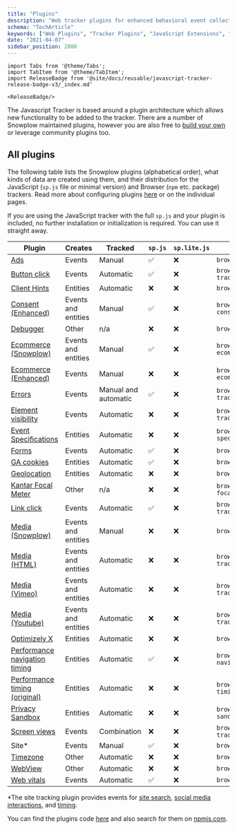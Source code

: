```yaml
---
title: "Plugins"
description: "Web tracker plugins for enhanced behavioral event collection including ecommerce, media, and form tracking."
schema: "TechArticle"
keywords: ["Web Plugins", "Tracker Plugins", "JavaScript Extensions", "Analytics Plugins", "Web Features", "Plugin System"]
date: "2021-04-07"
sidebar_position: 2800
---
```


```mdx-code-block
import Tabs from '@theme/Tabs';
import TabItem from '@theme/TabItem';
import ReleaseBadge from '@site/docs/reusable/javascript-tracker-release-badge-v3/_index.md'

<ReleaseBadge/>
```

The Javascript Tracker is based around a plugin architecture which allows new functionality to be added to the tracker. There are a number of Snowplow maintained plugins, however you are also free to [build your own](/docs/sources/trackers/web-trackers/plugins/creating-your-own-plugins/index.md) or leverage community plugins too.

## All plugins

The following table lists the Snowplow plugins (alphabetical order), what kinds of data are created using them, and their distribution for the JavaScript (`sp.js` file or minimal version) and Browser (`npm` etc. package) trackers. Read more about configuring plugins [here](/docs/sources/trackers/web-trackers/plugins/configuring-tracker-plugins/index.md) or on the individual pages.

If you are using the JavaScript tracker with the full `sp.js` and your plugin is included, no further installation or initialization is required. You can use it straight away.

| Plugin                                                                                                                       | Creates             | Tracked              | `sp.js` | `sp.lite.js` | Package name                                   |
| ---------------------------------------------------------------------------------------------------------------------------- | ------------------- | -------------------- | ------- | ------------ | ---------------------------------------------- |
| [Ads](/docs/sources/trackers/web-trackers/tracking-events/ads/index.md)                                   | Events              | Manual               | ✅       | ❌            | `browser-plugin-ad-tracking`                   |
| [Button click](/docs/sources/trackers/web-trackers/tracking-events/button-click/index.md)                 | Events              | Automatic            | ✅       | ❌            | `browser-plugin-button-click-tracking`         |
| [Client Hints](/docs/sources/trackers/web-trackers/tracking-events/client-hints/index.md)                 | Entities            | Automatic            | ❌       | ❌            | `browser-plugin-client-hints`                  |
| [Consent (Enhanced)](/docs/sources/trackers/web-trackers/tracking-events/consent-gdpr/index.md)           | Events and entities | Manual               | ✅       | ❌            | `browser-plugin-enhanced-consent`              |
| [Debugger](/docs/sources/trackers/web-trackers/testing-debugging/index.md)                                | Other               | n/a                  | ❌       | ❌            | `browser-plugin-debugger`                      |
| [Ecommerce (Snowplow)](/docs/sources/trackers/web-trackers/tracking-events/ecommerce/index.md)            | Events and entities | Manual               | ✅       | ❌            | `browser-plugin-snowplow-ecommerce`            |
| [Ecommerce (Enhanced)](/docs/sources/trackers/web-trackers/tracking-events/ecommerce/enhanced/index.md)   | Events              | Manual               | ❌       | ❌            | `browser-plugin-enhanced-ecommerce`            |
| [Errors](/docs/sources/trackers/web-trackers/tracking-events/errors/index.md)                             | Events              | Manual and automatic | ✅       | ❌            | `browser-plugin-error-tracking`                |
| [Element visibility](/docs/sources/trackers/web-trackers/tracking-events/element-tracking/index.md)       | Events              | Automatic            | ❌       | ❌            | `browser-plugin-element-tracking`          |
| [Event Specifications](/docs/sources/trackers/web-trackers/tracking-events/event-specifications/index.md) | Entities            | Automatic            | ❌       | ❌            | `browser-plugin-event-specifications`          |
| [Forms](/docs/sources/trackers/web-trackers/tracking-events/form-tracking/index.md)                       | Events              | Automatic            | ✅       | ❌            | `browser-plugin-form-tracking`                 |
| [GA cookies](/docs/sources/trackers/web-trackers/tracking-events/ga-cookies/index.md)                     | Entities            | Automatic            | ✅       | ❌            | `browser-plugin-ga-cookies`                    |
| [Geolocation](/docs/sources/trackers/web-trackers/tracking-events/timezone-geolocation/index.md)          | Entities            | Automatic            | ❌       | ❌            | `browser-plugin-geolocation`                   |
| [Kantar Focal Meter](/docs/sources/trackers/web-trackers/tracking-events/focalmeter/index.md)             | Other               | n/a                  | ❌       | ❌            | `browser-plugin-focalmeter@focalmeter_plugin`  |
| [Link click](/docs/sources/trackers/web-trackers/tracking-events/link-click/index.md)                     | Events              | Automatic            | ✅       | ❌            | `browser-plugin-link-click-tracking`           |
| [Media (Snowplow)](/docs/sources/trackers/web-trackers/tracking-events/media/index.md)                    | Events and entities | Manual               | ❌       | ❌            | `browser-plugin-media`                         |
| [Media (HTML)](/docs/sources/trackers/web-trackers/tracking-events/media/html5/index.md)                  | Events and entities | Automatic            | ❌       | ❌            | `browser-plugin-media-tracking`                |
| [Media (Vimeo)](/docs/sources/trackers/web-trackers/tracking-events/media/vimeo/index.md)                 | Events and entities | Automatic            | ❌       | ❌            | `browser-plugin-vimeo-tracking`                |
| [Media (Youtube)](/docs/sources/trackers/web-trackers/tracking-events/media/youtube/index.md)             | Events and entities | Automatic            | ❌       | ❌            | `browser-plugin-youtube-tracking`              |
| [Optimizely X](/docs/sources/trackers/web-trackers/tracking-events/optimizely/index.md)                   | Entities            | Automatic            | ❌       | ❌            | `browser-plugin-optimizely-x`                  |
| [Performance navigation timing](/docs/sources/trackers/web-trackers/tracking-events/timings/index.md)     | Entities            | Automatic            | ✅       | ❌            | `browser-plugin-performance-navigation-timing` |
| [Performance timing (original)](/docs/sources/trackers/web-trackers/tracking-events/timings/index.md)     | Entities            | Automatic            | ❌       | ❌            | `browser-plugin-performance-timing`            |
| [Privacy Sandbox](/docs/sources/trackers/web-trackers/tracking-events/privacy-sandbox/index.md)           | Entities            | Automatic            | ❌       | ❌            | `browser-plugin-privacy-sandbox`               |
| [Screen views](/docs/sources/trackers/web-trackers/tracking-events/screen-views/index.md)                 | Events              | Combination          | ❌       | ❌            | `browser-plugin-screen-tracking`               |
| Site*                                                                                                                        | Events              | Manual               | ✅       | ❌            | `browser-plugin-site-tracking`                 |
| [Timezone](/docs/sources/trackers/web-trackers/tracking-events/timezone-geolocation/index.md)             | Other               | Automatic            | ❌       | ❌            | `browser-plugin-timezone`                      |
| [WebView](/docs/sources/trackers/web-trackers/tracking-events/webview/index.md)                           | Other               | Automatic            | ❌       | ❌            | `browser-plugin-webview`                       |
| [Web vitals](/docs/sources/trackers/web-trackers/tracking-events/web-vitals/index.md)                     | Events              | Automatic            | ✅       | ❌            | `browser-plugin-web-vitals`                    |

*The site tracking plugin provides events for [site search](/docs/sources/trackers/web-trackers/tracking-events/site-search/index.md), [social media interactions](/docs/sources/trackers/web-trackers/tracking-events/social-media/index.md), and [timing](/docs/sources/trackers/web-trackers/tracking-events/timings/generic/index.md).

You can find the plugins code [here](https://github.com/snowplow/snowplow-javascript-tracker/tree/master/plugins) and also search for them on [npmjs.com](https://www.npmjs.com/).
